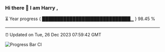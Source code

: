 ### Hi there 👋 I am Harry , 

⏳ Year progress { █████████████████████████████▁ } 98.45 %

---

⏰ Updated on Tue, 26 Dec 2023 07:59:42 GMT

![Progress Bar CI](https://github.com/duykhang68/duykhang68/workflows/Progress%20Bar%20CI/badge.svg)
